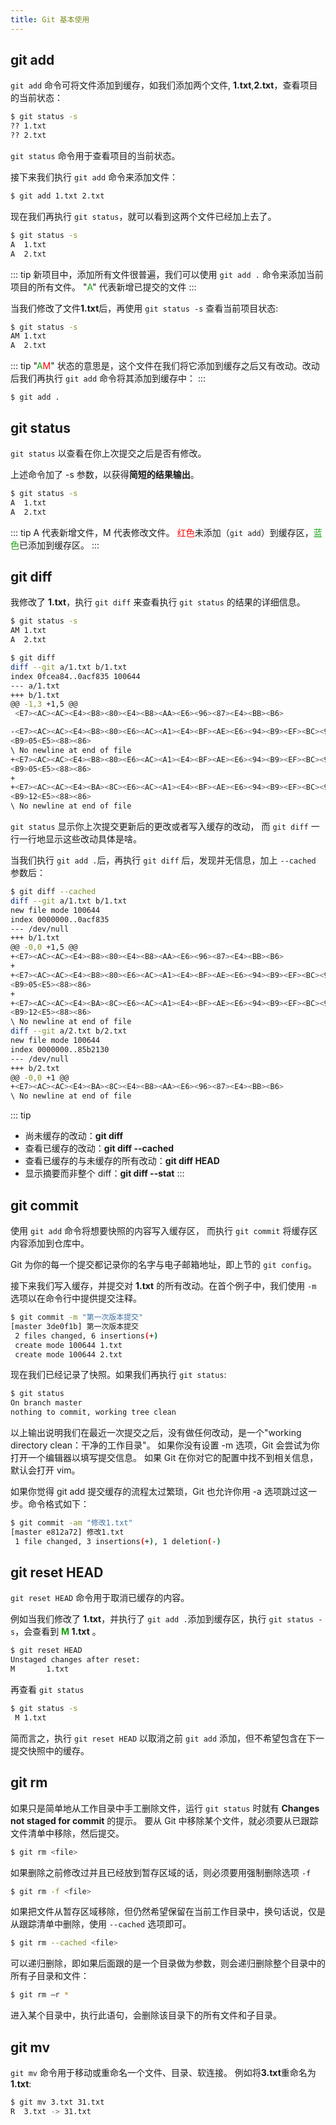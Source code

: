 ```yaml
---
title: Git 基本使用
---
```


## git add
`git add` 命令可将文件添加到缓存，如我们添加两个文件, **1.txt**,**2.txt**，查看项目的当前状态：
```sh
$ git status -s
?? 1.txt
?? 2.txt
```
`git status` 命令用于查看项目的当前状态。

接下来我们执行 `git add` 命令来添加文件：
```sh
$ git add 1.txt 2.txt
```

现在我们再执行 `git status`，就可以看到这两个文件已经加上去了。
```sh
$ git status -s
A  1.txt
A  2.txt
```
::: tip
新项目中，添加所有文件很普遍，我们可以使用 `git add .` 命令来添加当前项目的所有文件。
"<span style="color:#13A10E;">A</span>" 代表新增已提交的文件
:::

当我们修改了文件**1.txt**后，再使用 `git status -s` 查看当前项目状态:
```sh
$ git status -s
AM 1.txt
A  2.txt
```
::: tip
"<span style="color:#13A10E;">A</span><span style="color:red;">M</span>" 状态的意思是，这个文件在我们将它添加到缓存之后又有改动。改动后我们再执行 `git add` 命令将其添加到缓存中：
:::
```
$ git add .
```

## git status
`git status` 以查看在你上次提交之后是否有修改。

上述命令加了 -s 参数，以获得**简短的结果输出**。
```sh
$ git status -s
A  1.txt
A  2.txt
```
::: tip
A 代表新增文件，M 代表修改文件。
<span style="color:red;">红色</span>未添加（`git add`）到缓存区，<span style="color:#13A10E;">蓝色</span>已添加到缓存区。
:::


## git diff
我修改了 **1.txt**，执行 `git diff` 来查看执行 `git status` 的结果的详细信息。
```sh
$ git status -s
AM 1.txt
A  2.txt

$ git diff
diff --git a/1.txt b/1.txt
index 0fcea84..0acf835 100644
--- a/1.txt
+++ b/1.txt
@@ -1,3 +1,5 @@
 <E7><AC><AC><E4><B8><80><E4><B8><AA><E6><96><87><E4><BB><B6>

-<E7><AC><AC><E4><B8><80><E6><AC><A1><E4><BF><AE><E6><94><B9><EF><BC><9A><E6><97><B6><E9><97><B4><EF><BC><9A>11<E7><82>
<B9>05<E5><88><86>
\ No newline at end of file
+<E7><AC><AC><E4><B8><80><E6><AC><A1><E4><BF><AE><E6><94><B9><EF><BC><9A><E6><97><B6><E9><97><B4><EF><BC><9A>11<E7><82>
<B9>05<E5><88><86>
+
+<E7><AC><AC><E4><BA><8C><E6><AC><A1><E4><BF><AE><E6><94><B9><EF><BC><9A><E6><97><B6><E9><97><B4><EF><BC><9A>11<E7><82>
<B9>12<E5><88><86>
\ No newline at end of file
```
`git status` 显示你上次提交更新后的更改或者写入缓存的改动， 而 `git diff` 一行一行地显示这些改动具体是啥。

当我们执行 `git add .`后，再执行 `git diff` 后，发现并无信息，加上 `--cached` 参数后：
```sh
$ git diff --cached
diff --git a/1.txt b/1.txt
new file mode 100644
index 0000000..0acf835
--- /dev/null
+++ b/1.txt
@@ -0,0 +1,5 @@
+<E7><AC><AC><E4><B8><80><E4><B8><AA><E6><96><87><E4><BB><B6>
+
+<E7><AC><AC><E4><B8><80><E6><AC><A1><E4><BF><AE><E6><94><B9><EF><BC><9A><E6><97><B6><E9><97><B4><EF><BC><9A>11<E7><82>
<B9>05<E5><88><86>
+
+<E7><AC><AC><E4><BA><8C><E6><AC><A1><E4><BF><AE><E6><94><B9><EF><BC><9A><E6><97><B6><E9><97><B4><EF><BC><9A>11<E7><82>
<B9>12<E5><88><86>
\ No newline at end of file
diff --git a/2.txt b/2.txt
new file mode 100644
index 0000000..85b2130
--- /dev/null
+++ b/2.txt
@@ -0,0 +1 @@
+<E7><AC><AC><E4><BA><8C><E4><B8><AA><E6><96><87><E4><BB><B6>
\ No newline at end of file
```
::: tip
- 尚未缓存的改动：**git diff**
- 查看已缓存的改动：**git diff --cached**
- 查看已缓存的与未缓存的所有改动：**git diff HEAD**
- 显示摘要而非整个 diff：**git diff --stat**
:::

## git commit
使用 `git add` 命令将想要快照的内容写入缓存区， 而执行 `git commit` 将缓存区内容添加到仓库中。

Git 为你的每一个提交都记录你的名字与电子邮箱地址，即上节的 `git config`。

接下来我们写入缓存，并提交对 **1.txt** 的所有改动。在首个例子中，我们使用 `-m` 选项以在命令行中提供提交注释。
```sh
$ git commit -m "第一次版本提交"
[master 3de0f1b] 第一次版本提交
 2 files changed, 6 insertions(+)
 create mode 100644 1.txt
 create mode 100644 2.txt
```
现在我们已经记录了快照。如果我们再执行 `git status`:
```sh
$ git status
On branch master
nothing to commit, working tree clean
```
以上输出说明我们在最近一次提交之后，没有做任何改动，是一个"working directory clean：干净的工作目录"。
如果你没有设置 -m 选项，Git 会尝试为你打开一个编辑器以填写提交信息。 如果 Git 在你对它的配置中找不到相关信息，默认会打开 vim。

如果你觉得 git add 提交缓存的流程太过繁琐，Git 也允许你用 -a 选项跳过这一步。命令格式如下：
```sh
$ git commit -am "修改1.txt"
[master e812a72] 修改1.txt
 1 file changed, 3 insertions(+), 1 deletion(-)
```

## git reset HEAD
`git reset HEAD` 命令用于取消已缓存的内容。

例如当我们修改了 **1.txt**，并执行了 `git add .`添加到缓存区，执行 `git status -s`，会查看到 **<span style="color:#13A10E;">M</span> 1.txt** 。
```sh
$ git reset HEAD
Unstaged changes after reset:
M       1.txt
```
再查看 `git status`
```sh
$ git status -s
 M 1.txt
```

简而言之，执行 `git reset HEAD` 以取消之前 `git add` 添加，但不希望包含在下一提交快照中的缓存。


## git rm
如果只是简单地从工作目录中手工删除文件，运行 `git status` 时就有 **Changes not staged for commit** 的提示。
要从 Git 中移除某个文件，就必须要从已跟踪文件清单中移除，然后提交。
```sh
$ git rm <file>
```
如果删除之前修改过并且已经放到暂存区域的话，则必须要用强制删除选项 `-f`
```sh
$ git rm -f <file>
```
如果把文件从暂存区域移除，但仍然希望保留在当前工作目录中，换句话说，仅是从跟踪清单中删除，使用 `--cached` 选项即可。
```sh
$ git rm --cached <file>
```
可以递归删除，即如果后面跟的是一个目录做为参数，则会递归删除整个目录中的所有子目录和文件：
```sh
$ git rm –r * 
```
进入某个目录中，执行此语句，会删除该目录下的所有文件和子目录。

## git mv
`git mv` 命令用于移动或重命名一个文件、目录、软连接。
例如将**3.txt**重命名为**1.txt**:
```sh
$ git mv 3.txt 31.txt
R  3.txt -> 31.txt
```




